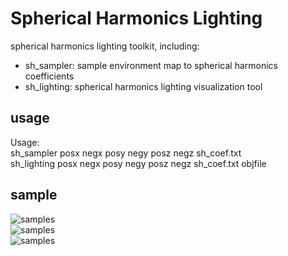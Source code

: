 Spherical Harmonics Lighting
============================

spherical harmonics lighting toolkit, including:

* sh_sampler: sample environment map to spherical harmonics coefficients
* sh_lighting: spherical harmonics lighting visualization tool

## usage ##

Usage:  
sh_sampler posx negx posy negy posz negz sh_coef.txt  
sh_lighting posx negx posy negy posz negz sh_coef.txt objfile  

## sample ##

![samples](samples/bunny.jpg)  
![samples](samples/ball.jpg)  
![samples](samples/teapot.jpg)  

